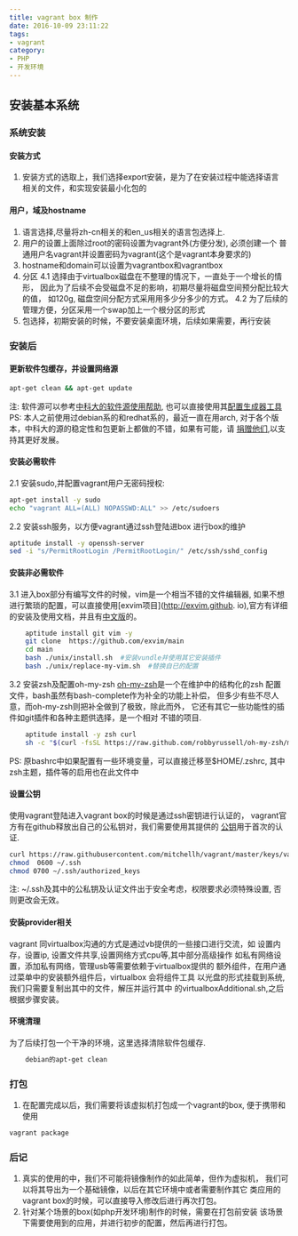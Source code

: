 ```yaml
---
title: vagrant box 制作
date: 2016-10-09 23:11:22
tags:
- vagrant
category:
- PHP
- 开发环境
---
```


## 安装基本系统 ##

### 系统安装 ###

#### 安装方式 ####
1. 安装方式的选取上，我们选择export安装，是为了在安装过程中能选择语言
相关的文件，和实现安装最小化包的


#### 用户，域及hostname ####
1. 语言选择,尽量将zh-cn相关的和en_us相关的语言包选择上.
2. 用户的设置上面除过root的密码设置为vagrant外(方便分发), 必须创建一个
普通用户名vagrant并设置密码为vagrant(这个是vagrant本身要求的)
3. hostname和domain可以设置为vagrantbox和vagrantbox
4. 分区
    4.1 选择由于virtualbox磁盘在不整理的情况下，一直处于一个增长的情形，
因此为了后续不会受磁盘不足的影响，初期尽量将磁盘空间预分配比较大的值，
如120g, 磁盘空间分配方式采用用多少分多少的方式。
    4.2 为了后续的管理方便，分区采用一个swap加上一个根分区的形式
5. 包选择，初期安装的时候，不要安装桌面环境，后续如果需要，再行安装


### 安装后 ###
#### 更新软件包缓存，并设置网络源 ####
```bash
apt-get clean && apt-get update
```
  注: 软件源可以参考[中科大的软件源使用帮助](https://lug.ustc.edu.cn/wiki/mirrors/help/debian), 也可以直接使用其[配置生成器工具](https://mirrors.ustc.edu.cn/repogen/)
PS: 本人之前使用过debian系的和redhat系的，最近一直在用arch,
对于各个版本，中科大的源的稳定性和包更新上都做的不错，如果有可能，请
[捐赠他们](https://lug.ustc.edu.cn/wiki/lug/donate),以支持其更好发展。

#### 安装必需软件 ####
2.1 安装sudo,并配置vagrant用户无密码授权: 
```bash
apt-get install -y sudo
echo "vagrant ALL=(ALL) NOPASSWD:ALL" >> /etc/sudoers
```
2.2 安装ssh服务，以方便vagrant通过ssh登陆进box 进行box的维护
```bash
aptitude install -y openssh-server
sed -i "s/PermitRootLogin /PermitRootLogin/" /etc/ssh/sshd_config
```

#### 安装非必需软件 ####
3.1 进入box部分有编写文件的时候，vim是一个相当不错的文件编辑器,
如果不想进行繁琐的配置，可以直接使用[exvim项目](http://exvim.github. io),官方有详细的安装及使用文档，并且有[中文版](http://exvim.github.io/docs-zh/)的。
```bash
    aptitude install git vim -y 
    git clone  https://github.com/exvim/main
    cd main
    bash ./unix/install.sh  #安装vundle并使用其它安装插件
    bash ./unix/replace-my-vim.sh  #替换自已的配置
```
3.2 安装zsh及配置oh-my-zsh
[oh-my-zsh](http://ohmyz.sh)是一个在维护中的结构化的zsh
配置文件，bash虽然有bash-complete作为补全的功能上补偿，
但多少有些不尽人意，而oh-my-zsh则把补全做到了极致，除此而外，
它还有其它一些功能性的插件如git插件和各种主题供选择，是一个相对
不错的项目.
```bash
    aptitude install -y zsh curl 
    sh -c "$(curl -fsSL https://raw.github.com/robbyrussell/oh-my-zsh/master/tools/install.sh)"
```
PS:
原bashrc中如果配置有一些环境变量，可以直接迁移至$HOME/.zshrc,
其中zsh主题，插件等的启用也在此文件中

#### 设置公钥 ####
使用vagrant登陆进入vagrant box的时候是通过ssh密钥进行认证的，
vagrant官方有在github释放出自己的公私钥对，我们需要使用其提供的
[公钥](https://raw.githubusercontent.com/mitchellh/vagrant/master/keys/vagrant.pub)用于首次的认证.
```bash
curl https://raw.githubusercontent.com/mitchellh/vagrant/master/keys/vagrant.pub -o ~/.ssh/authorized_keys
chmod  0600 ~/.ssh
chmod 0700 ~/.ssh/authorized_keys
```
注: ~/.ssh及其中的公私钥及认证文件出于安全考虑，权限要求必须特殊设置,
否则更改会无效。

#### 安装provider相关 ####
vagrant 同virtualbox沟通的方式是通过vb提供的一些接口进行交流，如
设置内存，设置ip, 设置文件共享,设置网络方式cpu等,其中部分高级操作
如私有网络设置，添加私有网络，管理usb等需要依赖于virtualbox提供的
额外组件，在用户通过菜单中的安装额外组件后，virtualbox 会将组件工具
以光盘的形式挂载到系统,我们只需要复制出其中的文件，解压并运行其中
的virtualboxAdditional.sh,之后根据步骤安装。

#### 环境清理 ####
为了后续打包一个干净的环境，这里选择清除软件包缓存.
```bash
    debian的apt-get clean
```


### 打包 ###
1. 在配置完成以后，我们需要将该虚拟机打包成一个vagrant的box,
便于携带和使用
```bash
vagrant package
```


### 后记 ###
1.  真实的使用的中，我们不可能将镜像制作的如此简单，但作为虚拟机，
我们可以将其导出为一个基础镜像，以后在其它环境中或者需要制作其它
类应用的vagrant box的时候，可以直接导入修改后进行再次打包。
2.  针对某个场景的box(如php开发环境)制作的时候，需要在打包前安装
该场景下需要使用到的应用，并进行初步的配置，然后再进行打包。
